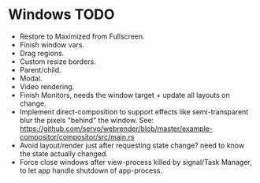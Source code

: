 # Windows TODO

* Restore to Maximized from Fullscreen.
* Finish window vars.
* Drag regions.
* Custom resize borders.
* Parent/child.
* Modal.
* Video rendering.
* Finish Monitors, needs the window target + update all layouts on change.
* Implement direct-composition to support effects like semi-transparent blur the pixels "behind" the window.
        See: https://github.com/servo/webrender/blob/master/example-compositor/compositor/src/main.rs
* Avoid layout/render just after requesting state change? need to know the state actually changed.
* Force close windows after view-process killed by signal/Task Manager, to let app handle shutdown of app-process.